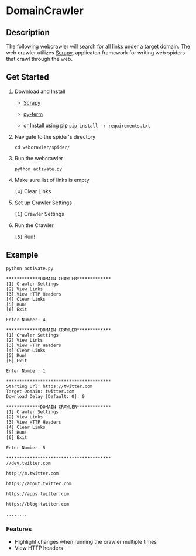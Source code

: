 # DomainCrawler

## Description
The following webcrawler will search for all links under a target domain. The web crawler utilizes [Scrapy](https://scrapy.org/), applicaton framework for writing web spiders that crawl through the web.

## Get Started
1. Download and Install 
 
   + [Scrapy](https://doc.scrapy.org/en/latest/intro/install.html) 
 
   + [py-term](https://github.com/gravmatt/py-term)
 
   + or Install using pip `pip install -r requirements.txt`

2. Navigate to the spider's directory

    `cd webcrawler/spider/`

3. Run the webcrawler

    `python activate.py`

4. Make sure list of links is empty
   
    `[4]` Clear Links

5. Set up Crawler Settings 

   `[1]` Crawler Settings

6. Run the Crawler

   `[5]` Run!
   
## Example
`python activate.py`

```
*************DOMAIN CRAWLER*************
[1] Crawler Settings
[2] View Links
[3] View HTTP Headers
[4] Clear Links
[5] Run!
[6] Exit

Enter Number: 4
```

```
*************DOMAIN CRAWLER*************
[1] Crawler Settings
[2] View Links
[3] View HTTP Headers
[4] Clear Links
[5] Run!
[6] Exit

Enter Number: 1
``` 

```
****************************************
Starting Url: https://twitter.com   
Target Domain: twitter.com
Download Delay [Default: 0]: 0
```
```
*************DOMAIN CRAWLER*************
[1] Crawler Settings
[2] View Links
[3] View HTTP Headers
[4] Clear Links
[5] Run!
[6] Exit

Enter Number: 5
```

```
****************************************
//dev.twitter.com

http://m.twitter.com

https://about.twitter.com

https://apps.twitter.com

https://blog.twitter.com

........
```


### Features
+ Highlight changes when running the crawler multiple times
+ View HTTP headers 
